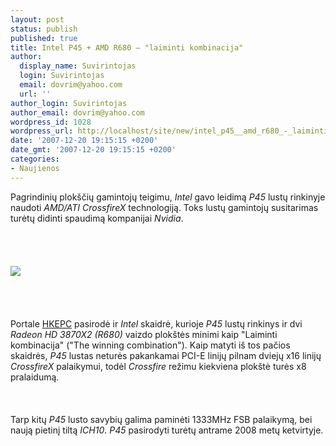 ```yaml
---
layout: post
status: publish
published: true
title: Intel P45 + AMD R680 – "laiminti kombinacija"
author:
  display_name: Suvirintojas
  login: Suvirintojas
  email: dovrim@yahoo.com
  url: ''
author_login: Suvirintojas
author_email: dovrim@yahoo.com
wordpress_id: 1028
wordpress_url: http://localhost/site/new/intel_p45__amd_r680_-_laiminti_kombinacija/
date: '2007-12-20 19:15:15 +0200'
date_gmt: '2007-12-20 19:15:15 +0200'
categories:
- Naujienos
---
```

<p>Pagrindinių plokščių gamintojų teigimu, <i>Intel</i> gavo leidimą <i>P45</i> lustų rinkinyje naudoti <i>AMD/ATI CrossfireX</i> technologiją. Toks lustų gamintojų susitarimas turėtų didinti spaudimą kompanijai <i>Nvidia</i>.<br />
<br><br />
<br><br><img src="http://img233.imageshack.us/img233/4344/20071219144105651944764hu8.jpg"><br><br />
<br><br />
<br>Portale <a class="ns" href="http://www.hkepc.com/?id=533">HKEPC</a> pasirodė ir <i>Intel</i> skaidrė, kurioje <i>P45</i> lustų rinkinys ir dvi <i>Radeon HD 3870X2 (R680)</i> vaizdo plokštės minimi kaip &quot;Laiminti kombinacija&quot; (&quot;The winning combination&quot;). Kaip matyti iš tos pačios skaidrės, <i>P45</i> lustas neturės pakankamai PCI-E linijų pilnam dviejų x16 linijų <i>CrossfireX</i> palaikymui, todėl <i>Crossfire</i> režimu kiekviena plokštė turės x8 pralaidumą.<br />
<br><br />
<br>Tarp kitų <i>P45</i> lusto savybių galima paminėti 1333MHz FSB palaikymą, bei naują pietinį tiltą <i>ICH10</i>. <i>P45</i> pasirodyti turėtų antrame 2008 metų ketvirtyje.</p>
